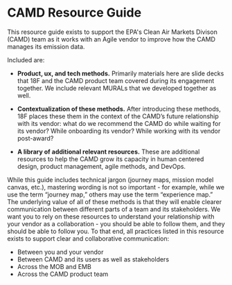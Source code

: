 # CAMD Resource Guide
This resource guide exists to support the EPA's Clean Air Markets Divison (CAMD) team as it works with an Agile vendor to improve how the CAMD manages its emission data. 

Included are:
- **Product, ux, and tech methods.** Primarily materials here are slide decks that 18F and the CAMD product team covered during its engagement together. We include relevant MURALs that we developed together as well. 

- **Contextualization of these methods.** After introducing these methods, 18F places these them in the context of the CAMD’s future relationship with its vendor: what do we recommend the CAMD do while waiting for its vendor? While onboarding its vendor? While working with its vendor post-award? 

- **A library of additional relevant resources.** These are additional resources to help the CAMD grow its capacity in human centered design, product management, agile methods, and DevOps.

While this guide includes technical jargon (journey maps, mission model canvas, etc.), mastering wording is not so important - for example, while we use the term “journey map,” others may use the term “experience map.” The underlying value of all of these methods is that they will enable clearer communication between different parts of a team and its stakeholders. We want you to rely on these resources to understand your relationship with your vendor as a collaboration - you should be able to follow them, and they should be able to follow you. To that end, all practices listed in this resource exists to support clear and collaborative communication:

- Between you and your vendor 
- Between CAMD and its users as well as stakeholders
- Across the MOB and EMB 
- Across the CAMD product team
